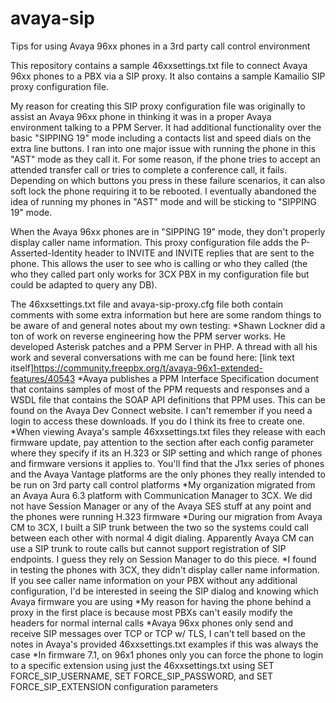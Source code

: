 # avaya-sip
Tips for using Avaya 96xx phones in a 3rd party call control environment

This repository contains a sample 46xxsettings.txt file to connect Avaya 96xx phones to a PBX via a SIP proxy.  It also contains a sample Kamailio SIP proxy configuration file.

My reason for creating this SIP proxy configuration file was originally to assist an Avaya 96xx phone in thinking it was in a proper Avaya environment talking to a PPM Server.  It had additional functionality over the basic "SIPPING 19" mode including a contacts list and speed dials on the extra line buttons.  I ran into one major issue with running the phone in this "AST" mode as they call it.  For some reason, if the phone tries to accept an attended transfer call or tries to complete a conference call, it fails.  Depending on which buttons you press in these failure scenarios, it can also soft lock the phone requiring it to be rebooted.  I eventually abandoned the idea of running my phones in "AST" mode and will be sticking to "SIPPING 19" mode.

When the Avaya 96xx phones are in "SIPPING 19" mode, they don't properly display caller name information.  This proxy configuration file adds the P-Asserted-Identity header to INVITE and INVITE replies that are sent to the phone. This allows the user to see who is calling or who they called (the who they called part only works for 3CX PBX in my configuration file but could be adapted to query any DB).

The 46xxsettings.txt file and avaya-sip-proxy.cfg file both contain comments with some extra information but here are some random things to be aware of and general notes about my own testing:
*Shawn Lockner did a ton of work on reverse engineering how the PPM server works.  He developed Asterisk patches and a PPM Server in PHP.  A thread with all his work and several conversations with me can be found here: [link text itself]https://community.freepbx.org/t/avaya-96x1-extended-features/40543
*Avaya publishes a PPM Interface Specification document that contains samples of most of the PPM requests and responses and a WSDL file that contains the SOAP API definitions that PPM uses.  This can be found on the Avaya Dev Connect website.  I can't remember if you need a login to access these downloads.  If you do I think its free to create one.
*When viewing Avaya's sample 46xxsettings.txt files they release with each firmware update, pay attention to the section after each config parameter where they specify if its an H.323 or SIP setting and which range of phones and firmware versions it applies to.  You'll find that the J1xx series of phones and the Avaya Vantage platforms are the only phones they really intended to be run on 3rd party call control platforms
*My organization migrated from an Avaya Aura 6.3 platform with Communication Manager to 3CX.  We did not have Session Manager or any of the Avaya SES stuff at any point and the phones were running H.323 firmware
*During our migration from Avaya CM to 3CX, I built a SIP trunk between the two so the systems could call between each other with normal 4 digit dialing.  Apparently Avaya CM can use a SIP trunk to route calls but cannot support registration of SIP endpoints.  I guess they rely on Session Manager to do this piece.
*I found in testing the phones with 3CX, they didn't display caller name information.  If you see caller name information on your PBX without any additional configuration, I'd be interested in seeing the SIP dialog and knowing which Avaya firmware you are using
*My reason for having the phone behind a proxy in the first place is because most PBXs can't easily modify the headers for normal internal calls
*Avaya 96xx phones only send and receive SIP messages over TCP or TCP w/ TLS, I can't tell based on the notes in Avaya's provided 46xxsettings.txt examples if this was always the case
*In firmware 7.1, on 96x1 phones only you can force the phone to login to a specific extension using just the 46xxsettings.txt using SET FORCE_SIP_USERNAME, SET FORCE_SIP_PASSWORD, and SET FORCE_SIP_EXTENSION configuration parameters
